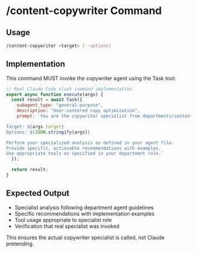 # /content-copywriter Command

## Usage
```bash
/content-copywriter <target> [--options]
```

## Implementation
This command MUST invoke the copywriter agent using the Task tool:

```javascript
// Real Claude Code slash command implementation
export async function execute(args) {
  const result = await Task({
    subagent_type: "general-purpose",
    description: "User-centered copy optimization",
    prompt: `You are the copywriter specialist from departments/content/agents/copywriter.md.

Target: ${args.target}
Options: ${JSON.stringify(args)}

Perform your specialized analysis as defined in your agent file.
Provide specific, actionable recommendations with examples.
Use appropriate tools as specified in your department role.`
  });

  return result;
}
```

## Expected Output
- Specialist analysis following department agent guidelines
- Specific recommendations with implementation examples
- Tool usage appropriate to specialist role
- Verification that real specialist was invoked

This ensures the actual copywriter specialist is called, not Claude pretending.